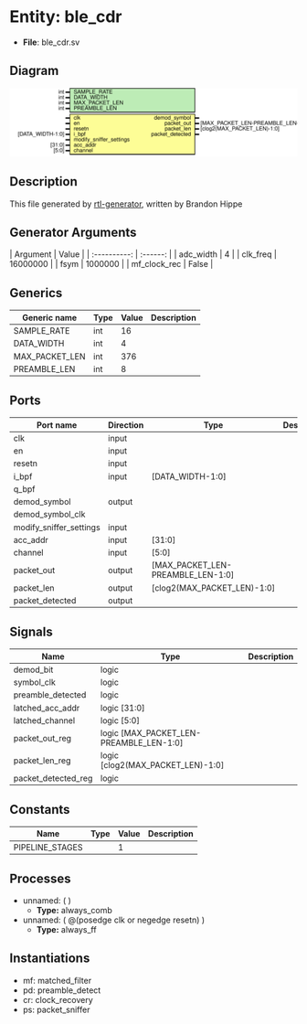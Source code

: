 
# Entity: ble_cdr 
- **File**: ble_cdr.sv

## Diagram
![Diagram](ble_cdr.svg "Diagram")
## Description

This file generated by [rtl-generator](https://github.com/brandonhippe/rtl-generator.git), written by Brandon Hippe

## Generator Arguments

|   Argument   |  Value   | | :----------: | :------: | |  adc_width   |    4     | |   clk_freq   | 16000000 | |     fsym     | 1000000  | | mf_clock_rec |  False   | 
## Generics

| Generic name   | Type | Value | Description |
| -------------- | ---- | ----- | ----------- |
| SAMPLE_RATE    | int  | 16    |             |
| DATA_WIDTH     | int  | 4     |             |
| MAX_PACKET_LEN | int  | 376   |             |
| PREAMBLE_LEN   | int  | 8     |             |

## Ports

| Port name               | Direction | Type                              | Description |
| ----------------------- | --------- | --------------------------------- | ----------- |
| clk                     | input     |                                   |             |
| en                      | input     |                                   |             |
| resetn                  | input     |                                   |             |
| i_bpf                   | input     | [DATA_WIDTH-1:0]                  |             |
| q_bpf                   |           |                                   |             |
| demod_symbol            | output    |                                   |             |
| demod_symbol_clk        |           |                                   |             |
| modify_sniffer_settings | input     |                                   |             |
| acc_addr                | input     | [31:0]                            |             |
| channel                 | input     | [5:0]                             |             |
| packet_out              | output    | [MAX_PACKET_LEN-PREAMBLE_LEN-1:0] |             |
| packet_len              | output    | [clog2(MAX_PACKET_LEN)-1:0]       |             |
| packet_detected         | output    |                                   |             |

## Signals

| Name                | Type                                    | Description |
| ------------------- | --------------------------------------- | ----------- |
| demod_bit           | logic                                   |             |
| symbol_clk          | logic                                   |             |
| preamble_detected   | logic                                   |             |
| latched_acc_addr    | logic [31:0]                            |             |
| latched_channel     | logic [5:0]                             |             |
| packet_out_reg      | logic [MAX_PACKET_LEN-PREAMBLE_LEN-1:0] |             |
| packet_len_reg      | logic [clog2(MAX_PACKET_LEN)-1:0]       |             |
| packet_detected_reg | logic                                   |             |

## Constants

| Name            | Type | Value | Description |
| --------------- | ---- | ----- | ----------- |
| PIPELINE_STAGES |      | 1     |             |

## Processes
- unnamed: (  )
  - **Type:** always_comb
- unnamed: ( @(posedge clk or negedge resetn) )
  - **Type:** always_ff

## Instantiations

- mf: matched_filter
- pd: preamble_detect
- cr: clock_recovery
- ps: packet_sniffer
